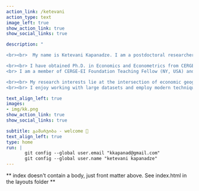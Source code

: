 ```yaml
---
action_link: /ketevani
action_type: text
image_left: true
show_action_link: true
show_social_links: true

description: " 

<br><br>  My name is Ketevani Kapanadze. I am a postdoctoral researcher on [EqualStrength](https://equalstrength.eu), at Charles University, Faculty of Law. 

<br><br> I have obtained Ph.D. in Economics and Econometrics from CERGE-EI.   
<br> I am a member of CERGE-EI Foundation Teaching Fellow (NY, USA) and the National Institute for Research on the Socioeconomic Impacts of Disease and Systemic Risks (SYRI).

<br><br> My research interests lie at the intersection of economic geography, remote sensing, and European spatial and racial segregation.  
<br><br> I enjoy working with large datasets and employ modern techniques to crawl data and create databases from open sources. I also work with remotely sensed images and use unconventional data sources for economic analysis - daytime & nighttime satellite images."

text_align_left: true
images:
- img/kk.png
show_action_link: true
show_social_links: true

subtitle: გამარჯობა - welcome 🤝
text_align_left: true
type: home
run: |
       git config --global user.email "kkapanad@gmail.com"
       git config --global user.name "ketevani kapanadze"
---
```


** index doesn't contain a body, just front matter above.
See index.html in the layouts folder **
